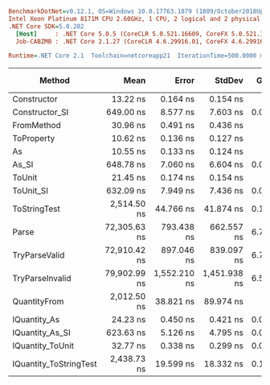 ``` ini

BenchmarkDotNet=v0.12.1, OS=Windows 10.0.17763.1879 (1809/October2018Update/Redstone5)
Intel Xeon Platinum 8171M CPU 2.60GHz, 1 CPU, 2 logical and 2 physical cores
.NET Core SDK=5.0.202
  [Host]     : .NET Core 5.0.5 (CoreCLR 5.0.521.16609, CoreFX 5.0.521.16609), X64 RyuJIT
  Job-CABZMB : .NET Core 2.1.27 (CoreCLR 4.6.29916.01, CoreFX 4.6.29916.03), X64 RyuJIT

Runtime=.NET Core 2.1  Toolchain=netcoreapp21  IterationTime=500.0000 ms  

```
|                 Method |         Mean |        Error |       StdDev |  Gen 0 |  Gen 1 | Gen 2 | Allocated |
|----------------------- |-------------:|-------------:|-------------:|-------:|-------:|------:|----------:|
|            Constructor |     13.22 ns |     0.164 ns |     0.154 ns |      - |      - |     - |         - |
|         Constructor_SI |    649.00 ns |     8.577 ns |     7.603 ns | 0.0274 |      - |     - |     192 B |
|             FromMethod |     30.96 ns |     0.491 ns |     0.436 ns |      - |      - |     - |         - |
|             ToProperty |     10.62 ns |     0.136 ns |     0.127 ns |      - |      - |     - |         - |
|                     As |     10.55 ns |     0.133 ns |     0.124 ns |      - |      - |     - |         - |
|                  As_SI |    648.78 ns |     7.060 ns |     6.604 ns | 0.0271 |      - |     - |     192 B |
|                 ToUnit |     21.45 ns |     0.174 ns |     0.154 ns |      - |      - |     - |         - |
|              ToUnit_SI |    632.09 ns |     7.949 ns |     7.436 ns | 0.0279 |      - |     - |     192 B |
|           ToStringTest |  2,514.50 ns |    44.766 ns |    41.874 ns | 0.1370 |      - |     - |     952 B |
|                  Parse | 72,305.63 ns |   793.438 ns |   662.557 ns | 6.7753 | 0.1442 |     - |   44816 B |
|          TryParseValid | 72,910.42 ns |   897.046 ns |   839.097 ns | 6.7095 | 0.1428 |     - |   44792 B |
|        TryParseInvalid | 79,902.99 ns | 1,552.210 ns | 1,451.938 ns | 6.5906 | 0.1607 |     - |   44392 B |
|           QuantityFrom |  2,012.50 ns |    38.821 ns |    89.974 ns |      - |      - |     - |      56 B |
|           IQuantity_As |     24.23 ns |     0.450 ns |     0.421 ns | 0.0037 |      - |     - |      24 B |
|        IQuantity_As_SI |    623.63 ns |     5.126 ns |     4.795 ns | 0.0272 |      - |     - |     192 B |
|       IQuantity_ToUnit |     32.77 ns |     0.338 ns |     0.299 ns | 0.0087 |      - |     - |      56 B |
| IQuantity_ToStringTest |  2,438.73 ns |    19.599 ns |    18.332 ns | 0.1372 |      - |     - |     952 B |
